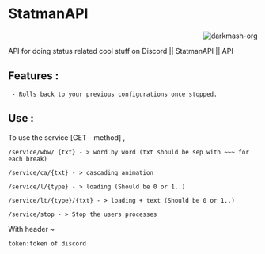 # StatmanAPI

<p class="views" align="right"><img src="https://komarev.com/ghpvc/?username=darkmash-org-statman&label=Project%20views&color=0e75b6&style=flat" alt="darkmash-org" /></p>


API for doing status related cool stuff on Discord || StatmanAPI || API

## Features :
     
     - Rolls back to your previous configurations once stopped.


## Use :

To use the service [GET - method] ,
```
/service/wbw/ {txt} - > word by word (txt should be sep with ~~~ for each break)
```
```
/service/ca/{txt} - > cascading animation
```
```
/service/l/{type} - > loading (Should be 0 or 1..)
```
```
/service/lt/{type}/{txt} - > loading + text (Should be 0 or 1..)
```
```
/service/stop - > Stop the users processes
```

With header ~
    
    token:token of discord
   

